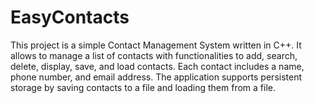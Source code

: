 # EasyContacts
This project is a simple Contact Management System written in C++. It allows to manage a list of contacts with functionalities to add, search, delete, display, save, and load contacts. Each contact includes a name, phone number, and email address. The application supports persistent storage by saving contacts to a file and loading them from a file.
